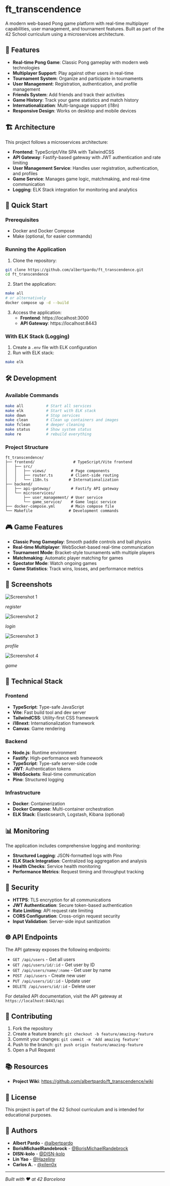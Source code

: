 # ft_transcendence

A modern web-based Pong game platform with real-time multiplayer capabilities, user management, and tournament features. Built as part of the 42 School curriculum using a microservices architecture.

## 🎯 Features

- **Real-time Pong Game**: Classic Pong gameplay with modern web technologies
- **Multiplayer Support**: Play against other users in real-time
- **Tournament System**: Organize and participate in tournaments
- **User Management**: Registration, authentication, and profile management
- **Friends System**: Add friends and track their activities
- **Game History**: Track your game statistics and match history
- **Internationalization**: Multi-language support (i18n)
- **Responsive Design**: Works on desktop and mobile devices

## 🏗️ Architecture

This project follows a microservices architecture:

- **Frontend**: TypeScript/Vite SPA with TailwindCSS
- **API Gateway**: Fastify-based gateway with JWT authentication and rate limiting
- **User Management Service**: Handles user registration, authentication, and profiles
- **Game Service**: Manages game logic, matchmaking, and real-time communication
- **Logging**: ELK Stack integration for monitoring and analytics

## 🚀 Quick Start

### Prerequisites

- Docker and Docker Compose
- Make (optional, for easier commands)

### Running the Application

1. Clone the repository:
```bash
git clone https://github.com/albertpardo/ft_transcendence.git
cd ft_transcendence
```

2. Start the application:
```bash
make all
# or alternatively
docker compose up -d --build
```

3. Access the application:
   - **Frontend**: https://localhost:3000
   - **API Gateway**: https://localhost:8443

### With ELK Stack (Logging)

1. Create a `.env` file with ELK configuration
2. Run with ELK stack:
```bash
make elk
```

## 🛠️ Development

### Available Commands

```bash
make all          # Start all services
make elk          # Start with ELK stack
make down         # Stop services
make clean        # Clean up containers and images
make fclean       # deeper cleaning
make status       # Show system status
make re           # rebuild everything
```

### Project Structure

```
ft_transcendence/
├── frontend/                 # TypeScript/Vite frontend
│   ├── src/
│   │   ├── views/           # Page components
│   │   ├── router.ts        # Client-side routing
│   │   └── i18n.ts         # Internationalization
├── backend/
│   ├── api-gateway/         # Fastify API gateway
│   └── microservices/
│       ├── user_management/ # User service
│       └── game_service/    # Game logic service
├── docker-compose.yml       # Main compose file
└── Makefile                # Development commands
```

## 🎮 Game Features

- **Classic Pong Gameplay**: Smooth paddle controls and ball physics
- **Real-time Multiplayer**: WebSocket-based real-time communication
- **Tournament Mode**: Bracket-style tournaments with multiple players
- **Matchmaking**: Automatic player matching for games
- **Spectator Mode**: Watch ongoing games
- **Game Statistics**: Track wins, losses, and performance metrics

## 📸 Screenshots

![Screenshot 1](screenshots/Screenshot%20from%202025-09-10%2014-41-45.png)

*register*


![Screenshot 2](screenshots/Screenshot%20from%202025-09-10%2014-42-22.png)

*login*


![Screenshot 3](screenshots/Screenshot%20from%202025-09-10%2014-43-19.png)

*profile*


![Screenshot 4](screenshots/Screenshot%20from%202025-09-10%2014-43-25.png)

*game*


## 🔧 Technical Stack

### Frontend
- **TypeScript**: Type-safe JavaScript
- **Vite**: Fast build tool and dev server
- **TailwindCSS**: Utility-first CSS framework
- **i18next**: Internationalization framework
- **Canvas**: Game rendering

### Backend
- **Node.js**: Runtime environment
- **Fastify**: High-performance web framework
- **TypeScript**: Type-safe server-side code
- **JWT**: Authentication tokens
- **WebSockets**: Real-time communication
- **Pino**: Structured logging

### Infrastructure
- **Docker**: Containerization
- **Docker Compose**: Multi-container orchestration
- **ELK Stack**: Elasticsearch, Logstash, Kibana (optional)

## 📊 Monitoring

The application includes comprehensive logging and monitoring:

- **Structured Logging**: JSON-formatted logs with Pino
- **ELK Stack Integration**: Centralized log aggregation and analysis
- **Health Checks**: Service health monitoring
- **Performance Metrics**: Request timing and throughput tracking

## 🔐 Security

- **HTTPS**: TLS encryption for all communications
- **JWT Authentication**: Secure token-based authentication
- **Rate Limiting**: API request rate limiting
- **CORS Configuration**: Cross-origin request security
- **Input Validation**: Server-side input sanitization

## 🌐 API Endpoints

The API gateway exposes the following endpoints:

- `GET /api/users` - Get all users
- `GET /api/users/id/:id` - Get user by ID
- `GET /api/users/name/:name` - Get user by name
- `POST /api/users` - Create new user
- `PUT /api/users/id/:id` - Update user
- `DELETE /api/users/id/:id` - Delete user

For detailed API documentation, visit the API gateway at `https://localhost:8443/api`

## 🤝 Contributing

1. Fork the repository
2. Create a feature branch: `git checkout -b feature/amazing-feature`
3. Commit your changes: `git commit -m 'Add amazing feature'`
4. Push to the branch: `git push origin feature/amazing-feature`
5. Open a Pull Request

## 📚 Resources

- **Project Wiki**: https://github.com/albertpardo/ft_transcendence/wiki


## 📝 License

This project is part of the 42 School curriculum and is intended for educational purposes.

## 👥 Authors

- **Albert Pardo** - [@albertpardo](https://github.com/albertpardo)
- **BorisMichaelRandebrock** - [@BorisMichaelRandebrock](https://github.com/BorisMichaelRandebrock)
- **DISN-kolo** - [@DISN-kolo](https://github.com/DISN-kolo)
- **Lin Yao** - [@Hazeliny](https://github.com/Hazeliny)
- **Carlos A.** - [@xilen0x](https://github.com/xilen0x)

---

*Built with ❤️ at 42 Barcelona*
